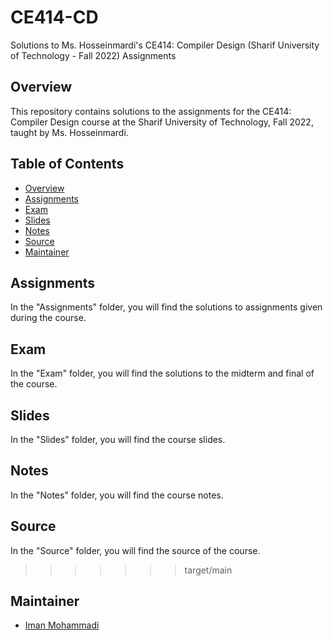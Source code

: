 # CE414-CD
Solutions to Ms. Hosseinmardi's CE414: Compiler Design (Sharif University of Technology - Fall 2022) Assignments

## Overview

This repository contains solutions to the assignments for the CE414: Compiler Design course at the Sharif University of Technology, Fall 2022, taught by Ms. Hosseinmardi.

## Table of Contents

- [Overview](#overview)
- [Assignments](#assignments)
- [Exam](#exam)
- [Slides](#slides)
- [Notes](#notes)
- [Source](#source)
- [Maintainer](#maintainer)

## Assignments

In the "Assignments" folder, you will find the solutions to assignments given during the course.

## Exam

In the "Exam" folder, you will find the solutions to the midterm and final of the course.

## Slides

In the "Slides" folder, you will find the course slides.

## Notes

In the "Notes" folder, you will find the course notes.

## Source

In the "Source" folder, you will find the source of the course.
>>>>>>> target/main

## Maintainer

- [Iman Mohammadi](https://github.com/Imanm02)